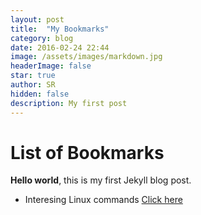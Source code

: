 ```yaml
---
layout: post
title:  "My Bookmarks"
category: blog
date: 2016-02-24 22:44
image: /assets/images/markdown.jpg
headerImage: false
star: true
author: SR
hidden: false
description: My first post
---
```


# List of Bookmarks

**Hello world**, this is my first Jekyll blog post.

* Interesing Linux commands [Click here](https://linuxhandbook.com)
